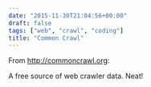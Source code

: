 ```yaml
---
date: "2015-11-30T21:04:56+00:00"
draft: false
tags: ["web", "crawl", "coding"]
title: "Common Crawl"
---
```

From http://commoncrawl.org:

A free source of web crawler data. Neat!
